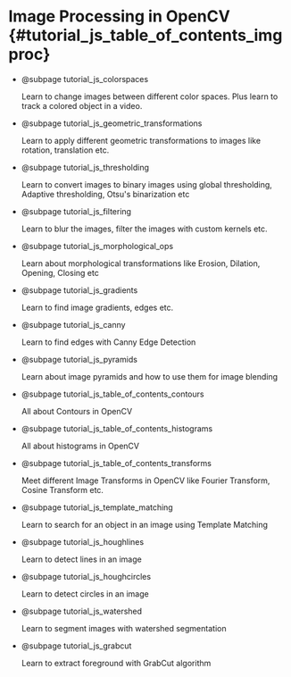 Image Processing in OpenCV {#tutorial_js_table_of_contents_imgproc}
==========================

-   @subpage tutorial_js_colorspaces

    Learn to change images between different color spaces.
    Plus learn to track a colored object in a video.

-   @subpage tutorial_js_geometric_transformations

    Learn to apply different geometric transformations to images like rotation, translation etc.

-   @subpage tutorial_js_thresholding

    Learn
    to convert images to binary images using global thresholding, Adaptive thresholding, Otsu's
    binarization etc

-   @subpage tutorial_js_filtering

    Learn
    to blur the images, filter the images with custom kernels etc.

-   @subpage tutorial_js_morphological_ops

    Learn about morphological transformations like Erosion, Dilation, Opening, Closing etc

-   @subpage tutorial_js_gradients

    Learn
    to find image gradients, edges etc.

-   @subpage tutorial_js_canny

    Learn
    to find edges with Canny Edge Detection

-   @subpage tutorial_js_pyramids

    Learn about image pyramids and how to use them for image blending

-   @subpage tutorial_js_table_of_contents_contours

    All
    about Contours in OpenCV

-   @subpage tutorial_js_table_of_contents_histograms

    All
    about histograms in OpenCV

-   @subpage tutorial_js_table_of_contents_transforms

    Meet
    different Image Transforms in OpenCV like Fourier Transform, Cosine Transform etc.

-   @subpage tutorial_js_template_matching

    Learn
    to search for an object in an image using Template Matching

-   @subpage tutorial_js_houghlines

    Learn to detect lines in an image

-   @subpage tutorial_js_houghcircles

    Learn to detect circles in an image

-   @subpage tutorial_js_watershed

    Learn to segment images with watershed segmentation

-   @subpage tutorial_js_grabcut

    Learn to extract foreground with GrabCut algorithm


